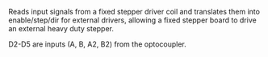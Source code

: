 Reads input signals from a fixed stepper driver coil and translates them into enable/step/dir for external drivers, allowing a fixed stepper board to drive an external heavy duty stepper.

D2-D5 are inputs (A, B, A2, B2) from the optocoupler.